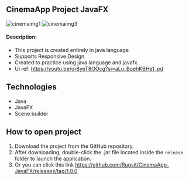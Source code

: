 ## CinemaApp Project JavaFX
![cinemaimg1](https://github.com/user-attachments/assets/1e30321e-f721-49d4-a631-7399288adb20)
![cinemaimg3](https://github.com/user-attachments/assets/d3329ceb-46ca-4075-babf-5d6e3b813a81)

#### Description:

- This project is created entirely in java language
- Supports Responsive Design
- Created to practice using java language and javafx.
- Ui ref: https://youtu.be/or8yeT8OOcg?si=aLu_BqehKBHe1_pd

## Technologies

- Java
- JavaFX
- Scene builder

## How to open project
1. Download the project from the GitHub repository.
2. After downloading, double-click the .jar file located inside the ```release``` folder to launch the application.
3. Or you can click this link https://github.com/Rugsit/CinemaApp-JavaFX/releases/tag/1.0.0
